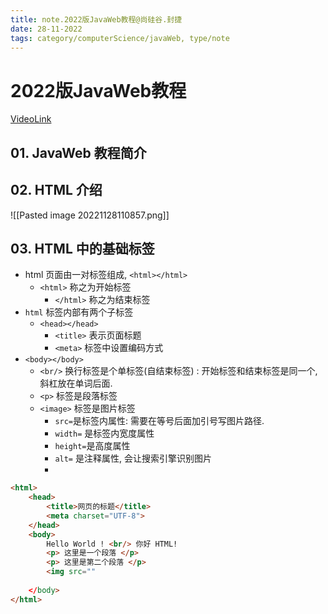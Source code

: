 ```yaml
---
title: note.2022版JavaWeb教程@尚硅谷.封捷
date: 28-11-2022
tags: category/computerScience/javaWeb, type/note 
---
```


# 2022版JavaWeb教程

[VideoLink](https://youtube.com/playlist?list=PLmOn9nNkQxJGKsCUQt6CpDmE2SjBOyLkK)

## 01. JavaWeb 教程简介

## 02. HTML 介绍

![[Pasted image 20221128110857.png]]

## 03. HTML 中的基础标签

- html 页面由一对标签组成, `<html></html>`
	- `<html>` 称之为开始标签
		- `</html>` 称之为结束标签
- `html` 标签内部有两个子标签
	- `<head></head>`
		- `<title>` 表示页面标题
		- `<meta>` 标签中设置编码方式
- `<body></body>`
	- `<br/>` 换行标签是个单标签(自结束标签) : 开始标签和结束标签是同一个, 斜杠放在单词后面. 
	- `<p>` 标签是段落标签
	- `<image>` 标签是图片标签
		- `src=`是标签内属性: 需要在等号后面加引号写图片路径. 
		- `width=` 是标签内宽度属性
		- `height=`是高度属性
		- `alt=` 是注释属性, 会让搜索引擎识别图片
		- 

```html
<html>
	<head>
		<title>网页的标题</title>
		<meta charset="UTF-8">
	</head>
	<body>
		Hello World ! <br/> 你好 HTML!
		<p> 这里是一个段落 </p>
		<p> 这里是第二个段落 </p>
		<img src=""
		
	</body>
</html>
```